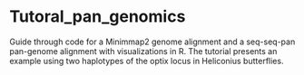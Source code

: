 # Tutoral_pan_genomics
Guide through code for a Minimmap2 genome alignment and a seq-seq-pan pan-genome alignment with visualizations in R. The tutorial presents an example using two haplotypes of the optix locus in Heliconius butterflies.
